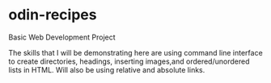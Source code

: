 # odin-recipes
Basic Web Development Project

The skills that I will be demonstrating here are
using command line interface to create directories,
headings, inserting images,and ordered/unordered
lists in HTML. Will also be using relative and
absolute links.